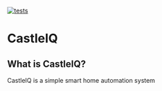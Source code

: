 [![tests](https://github.com/OlexiiZinik/CastleIQ/actions/workflows/tests.yml/badge.svg)](https://github.com/OlexiiZinik/CastleIQ/actions/workflows/tests.yml)
# CastleIQ
## What is CastleIQ?
  CastleIQ is a simple smart home automation system

